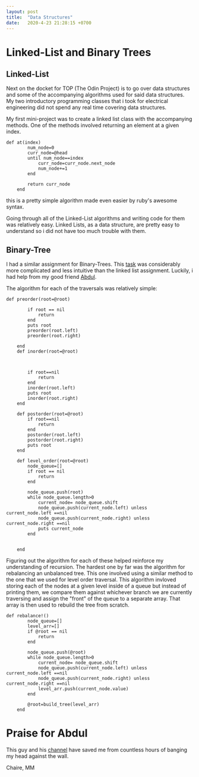 ```yaml
---
layout: post
title:  "Data Structures"
date:   2020-4-23 21:28:15 +0700
---
```


# Linked-List and Binary Trees

## Linked-List
Next on the docket for TOP (The Odin Project) is to go over data structures and some of the accompanying algorithms used for said data structures. My two introductory programming classes that i took for electrical engineering did not spend any real time covering data structures. 

My first mini-project was to create a linked list class with the accompanying methods. One of the methods involved returning an element at a given index.

```
def at(index)
        num_node=0
        curr_node=@head
        until num_node==index
            curr_node=curr_node.next_node
            num_node+=1
        end

        return curr_node
    end
```
this is a pretty simple algorithm made even easier by ruby's awesome syntax. 

Going through all of the Linked-List algorithms and writing code for them was relatively easy. Linked Lists, as a data structure, are pretty easy to understand so i did not have too much trouble with them.

## Binary-Tree
I had a similar assignment for Binary-Trees. This [task](https://github.com/MattMiller1989/Binary-Tree) was considerably more complicated and less intuitive than the linked list assignment. Luckily, i had help from my good friend [Abdul](https://www.youtube.com/channel/UCZCFT11CWBi3MHNlGf019nw). 

The algorithm for each of the traversals was relatively simple: 
```
def preorder(root=@root)
        
        if root == nil 
            return
        end
        puts root
        preorder(root.left)
        preorder(root.right)

    end
    def inorder(root=@root)
        


        if root==nil 
            return
        end
        inorder(root.left)
        puts root
        inorder(root.right)
    end

    def postorder(root=@root)
        if root==nil 
            return
        end
        postorder(root.left)
        postorder(root.right)
        puts root
    end            

    def level_order(root=@root)
        node_queue=[]
        if root == nil
            return
        end

        node_queue.push(root)
        while node_queue.length>0
            current_node= node_queue.shift
            node_queue.push(current_node.left) unless current_node.left ==nil
            node_queue.push(current_node.right) unless current_node.right ==nil
            puts current_node
        end


    end
```
Figuring out the algorithm for each of these helped reinforce my understanding of recursion. The hardest one by far was the algorithm for rebalancing an unbalanced tree. This one involved using a similar method to the one that we used for level order traversal. This algorithm invloved storing each of the nodes at a given level inside of a queue but instead of printing them, we compare them against whichever branch we are currently traversing and assign the "front" of the queue to a separate array. That array is then used to rebuild the tree from scratch.

```
def rebalance!()
        node_queue=[]
        level_arr=[]
        if @root == nil
            return
        end

        node_queue.push(@root)
        while node_queue.length>0
            current_node= node_queue.shift
            node_queue.push(current_node.left) unless current_node.left ==nil
            node_queue.push(current_node.right) unless current_node.right ==nil
            level_arr.push(current_node.value)
        end
        
        @root=build_tree(level_arr)
    end
```

# Praise for Abdul

This guy and his [channel](https://www.youtube.com/channel/UCZCFT11CWBi3MHNlGf019nw) have saved me from countless hours of banging my head against the wall.


Chaire,
MM

